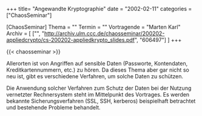+++
title= "Angewandte Kryptographie"
date = "2002-02-11"
categories = ["ChaosSeminar"]

[ChaosSeminar]
Thema = ""
Termin = ""
Vortragende = "Marten Karl"
Archiv = [
	["", "http://archiv.ulm.ccc.de/chaosseminar/200202-appliedcrypto/cs-200202-appliedkrypto_slides.pdf", "606497"]
	]
+++

{{< chaosseminar >}}

Allerorten ist von Angriffen auf sensible Daten (Passworte, Kontendaten, Kreditkartennummern, etc.) zu hören. Da dieses Thema aber gar nicht so neu ist, gibt es verschiedene Verfahren, um solche Daten zu schützen.

Die Anwendung solcher Verfahren zum Schutz der Daten bei der Nutzung vernetzter Rechnersystem steht im Mittelpunkt des Vortrages. Es werden bekannte Sicherungsverfahren (SSL, SSH, kerberos) beispielhaft betrachtet und bestehende Probleme behandelt.
